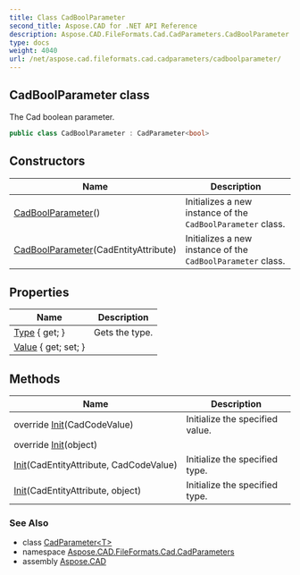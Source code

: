 ```yaml
---
title: Class CadBoolParameter
second_title: Aspose.CAD for .NET API Reference
description: Aspose.CAD.FileFormats.Cad.CadParameters.CadBoolParameter class. The Cad boolean parameter
type: docs
weight: 4040
url: /net/aspose.cad.fileformats.cad.cadparameters/cadboolparameter/
---
```

## CadBoolParameter class

The Cad boolean parameter.

```csharp
public class CadBoolParameter : CadParameter<bool>
```

## Constructors

| Name | Description |
| --- | --- |
| [CadBoolParameter](cadboolparameter/#constructor)() | Initializes a new instance of the `CadBoolParameter` class. |
| [CadBoolParameter](cadboolparameter/#constructor_1)(CadEntityAttribute) | Initializes a new instance of the `CadBoolParameter` class. |

## Properties

| Name | Description |
| --- | --- |
| [Type](../../aspose.cad.fileformats.cad.cadparameters/cadparameter/type/) { get; } | Gets the type. |
| [Value](../../aspose.cad.fileformats.cad.cadparameters/cadparameter-1/value/) { get; set; } |  |

## Methods

| Name | Description |
| --- | --- |
| override [Init](../../aspose.cad.fileformats.cad.cadparameters/cadboolparameter/init/#init)(CadCodeValue) | Initialize the specified value. |
| override [Init](../../aspose.cad.fileformats.cad.cadparameters/cadparameter-1/init/)(object) |  |
| [Init](../../aspose.cad.fileformats.cad.cadparameters/cadparameter/init/)(CadEntityAttribute, CadCodeValue) | Initialize the specified type. |
| [Init](../../aspose.cad.fileformats.cad.cadparameters/cadparameter/init/)(CadEntityAttribute, object) | Initialize the specified type. |

### See Also

* class [CadParameter&lt;T&gt;](../cadparameter-1/)
* namespace [Aspose.CAD.FileFormats.Cad.CadParameters](../../aspose.cad.fileformats.cad.cadparameters/)
* assembly [Aspose.CAD](../../)


